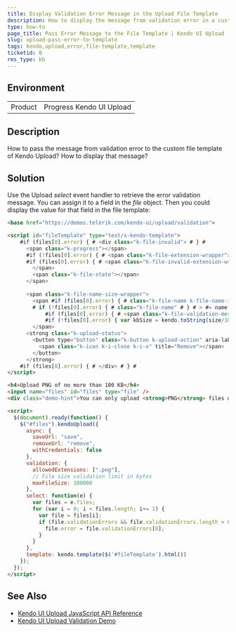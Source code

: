 ```yaml
---
title: Display Validation Error Message in the Upload File Template
description: How to display the message from validation error in a custom file template of Kendo UI Upload.
type: how-to
page_title: Pass Error Message to the File Template | Kendo UI Upload
slug: upload-pass-error-to-template
tags: kendo,upload,error,file-template,template
ticketid: 0
res_type: kb
---
```


## Environment

<table>
 <tr>
  <td>Product</td>
  <td>Progress Kendo UI Upload</td>
 </tr>
</table>

## Description

How to pass the message from validation error to the custom file template of Kendo Upload? How to display that message?

## Solution

Use the Upload *select* event handler to retrieve the error validation message. You can assign it to a field in the *file* object. Then you could display the value for that field in the file template:

````html
<base href="https://demos.telerik.com/kendo-ui/upload/validation">

<script id="fileTemplate" type="text/x-kendo-template">
	#if (files[0].error) { # <div class="k-file-invalid"> # } #
      <span class="k-progress"></span>
      #if (!files[0].error) { # <span class="k-file-extension-wrapper"><span class="k-file-extension"> #= files[0].extension # # } #
      #if (files[0].error) { # <span class="k-file-invalid-extension-wrapper"> <span class="k-file-invalid-icon">! # } #
  		</span> 
        <span class="k-file-state"></span>
      </span>
      
      <span class="k-file-name-size-wrapper">
        <span #if (files[0].error) { # class="k-file-name k-file-name-invalid" # } #
        # if (!files[0].error) { # class="k-file-name" # } # > #= name # </span>
			#if (files[0].error) { # <span class="k-file-validation-message"> #= files[0].error # </span> # } #
			#if (!files[0].error) { var kbSize = kendo.toString(size/1024, "n0"); # <span class="k-file-size">#= kbSize # KB</span> # } #
  		</span>
      <strong class="k-upload-status">
        <button type="button" class="k-button k-upload-action" aria-label="Remove">
          <span class="k-icon k-i-close k-i-x" title="Remove"></span>
  		</button>
  	  </strong>
	#if (files[0].error) { # </div> # } #
</script>

<h4>Upload PNG of no more than 100 KB</h4>
<input name="files" id="files" type="file" />
<div class="demo-hint">You can only upload <strong>PNG</strong> files up to <strong>100 KB</strong>.</div>

<script>
  $(document).ready(function() {
    $("#files").kendoUpload({
      async: {
        saveUrl: "save",
        removeUrl: "remove",
        withCredentials: false
      },
      validation: {
        allowedExtensions: [".png"],
        // File size validation limit in bytes
        maxFileSize: 100000
      },
      select: function(e) {
        var files = e.files;
        for	(var i = 0; i < files.length; i+= 1) {
          var file = files[i];
          if (file.validationErrors && file.validationErrors.length > 0) {
            file.error = file.validationErrors[0];
          }
        }
      },
      template: kendo.template($('#fileTemplate').html())
    });
  });
</script>
````

## See Also

* [Kendo UI Upload JavaScript API Reference](https://docs.telerik.com/kendo-ui/api/javascript/ui/upload)
* [Kendo UI Upload Validation Demo](https://demos.telerik.com/kendo-ui/upload/validation)
